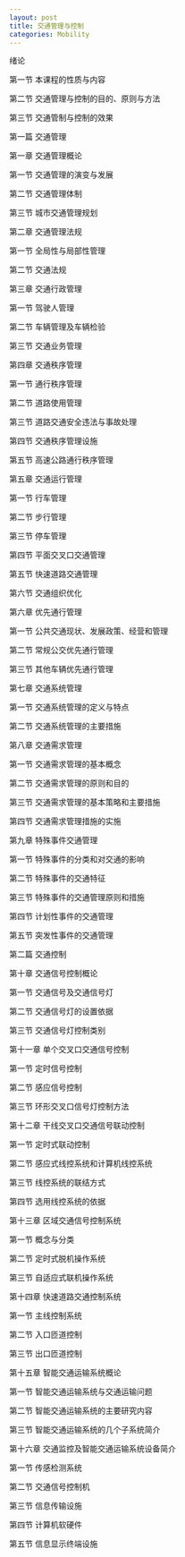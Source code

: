 ```yaml
---
layout: post
title: 交通管理与控制
categories: Mobility
---
```


绪论

第一节 本课程的性质与内容

第二节 交通管理与控制的目的、原则与方法

第三节 交通管制与控制的效果

第一篇 交通管理

第一章 交通管理概论

第一节 交通管理的演变与发展

第二节 交通管理体制

第三节 城市交通管理规划

第二章 交通管理法规

第一节 全局性与局部性管理

第二节 交通法规

第三章 交通行政管理

第一节 驾驶人管理

第二节 车辆管理及车辆检验

第三节 交通业务管理

第四章 交通秩序管理

第一节 通行秩序管理

第二节 道路使用管理

第三节 道路交通安全违法与事故处理

第四节 交通秩序管理设施

第五节 高速公路通行秩序管理

第五章 交通运行管理

第一节 行车管理

第二节 步行管理

第三节 停车管理

第四节 平面交叉口交通管理

第五节 快速道路交通管理

第六节 交通组织优化

第六章 优先通行管理

第一节 公共交通现状、发展政策、经营和管理

第二节 常规公交优先通行管理

第三节 其他车辆优先通行管理

第七章 交通系统管理

第一节 交通系统管理的定义与特点

第二节 交通系统管理的主要措施

第八章 交通需求管理

第一节 交通需求管理的基本概念

第二节 交通需求管理的原则和目的

第三节 交通需求管理的基本策略和主要措施

第四节 交通需求管理措施的实施

第九章 特殊事件交通管理

第一节 特殊事件的分类和对交通的影响

第二节 特殊事件的交通特征

第三节 特殊事件的交通管理原则和措施

第四节 计划性事件的交通管理

第五节 突发性事件的交通管理

第二篇 交通控制

第十章 交通信号控制概论

第一节 交通信号及交通信号灯

第二节 交通信号灯的设置依据

第三节 交通信号灯控制类别

第十一章 单个交叉口交通信号控制

第一节 定时信号控制

第二节 感应信号控制

第三节 环形交叉口信号灯控制方法

第十二章 干线交叉口交通信号联动控制

第一节 定时式联动控制

第二节 感应式线控系统和计算机线控系统

第三节 线控系统的联结方式

第四节 选用线控系统的依据

第十三章 区域交通信号控制系统

第一节 概念与分类

第二节 定时式脱机操作系统

第三节 自适应式联机操作系统

第十四章 快速道路交通控制系统

第一节 主线控制系统

第二节 入口匝道控制

第三节 出口匝道控制

第十五章 智能交通运输系统概论

第一节 智能交通运输系统与交通运输问题

第二节 智能交通运输系统的主要研究内容

第三节 智能交通运输系统的几个子系统简介

第十六章 交通监控及智能交通运输系统设备简介

第一节 传感检测系统

第二节 交通信号控制机

第三节 信息传输设施

第四节 计算机软硬件

第五节 信息显示终端设施

